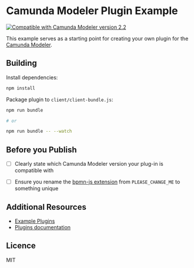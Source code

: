 # Camunda Modeler Plugin Example

[![Compatible with Camunda Modeler version 2.2](https://img.shields.io/badge/Camunda%20Modeler-2.2+-blue.svg)](https://github.com/camunda/camunda-modeler)


This example serves as a starting point for creating your own plugin for the [Camunda Modeler](https://github.com/camunda/camunda-modeler).


## Building

Install dependencies:

```sh
npm install
```

Package plugin to `client/client-bundle.js`:

```sh
npm run bundle

# or

npm run bundle -- --watch
```


## Before you Publish

* [ ] Clearly state which Camunda Modeler version your plug-in is compatible with
* [ ] Ensure you rename the [bpmn-js extension](./client/module.js#L43) from `PLEASE_CHANGE_ME` to something unique


## Additional Resources

* [Example Plugins](https://github.com/camunda/camunda-modeler-plugins)
* [Plugins documentation](https://github.com/camunda/camunda-modeler/tree/master/docs/plugins)


## Licence

MIT
